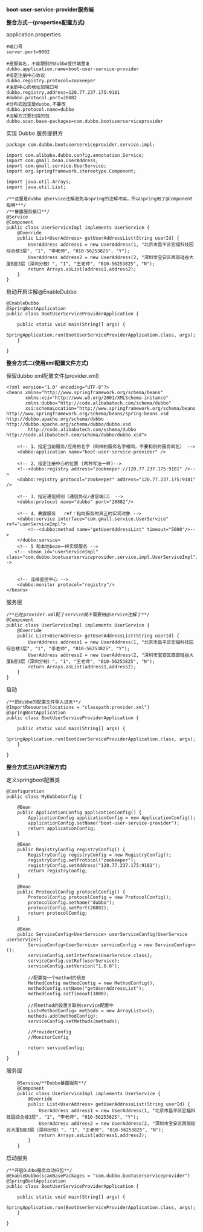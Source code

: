**boot-user-service-provider服务端**

**整合方式一(properties配置方式)**

application.properties

	#端口号
	server.port=9002

	#是服务名，不能跟别的dubbo提供端重复
	dubbo.application.name=boot-user-service-provider
	#指定注册中心协议
	dubbo.registry.protocol=zookeeper
	#注册中心的地址加端口号
	dubbo.registry.address=120.77.237.175:9181
	#dubbo.protocol.port=20882
	#分布式固定是dubbo,不要改
	dubbo.protocol.name=dubbo
	#注解方式要扫描的包
	dubbo.scan.base-packages=com.dubbo.bootuserserviceprovider


实现 Dubbo 服务提供方

	package com.dubbo.bootuserserviceprovider.service.impl;

	import com.alibaba.dubbo.config.annotation.Service;
	import com.gmall.bean.UserAddress;
	import com.gmall.service.UserService;
	import org.springframework.stereotype.Component;
	
	import java.util.Arrays;
	import java.util.List;

	/**这里是dubbo @Service注解避免与spring的注解冲突，所以spring用了@Component指明***/
	/**暴露服务接口**/
	@Service
	@Component
	public class UserServiceImpl implements UserService {
	    @Override
	    public List<UserAddress> getUserAddressList(String userId) {
	        UserAddress address1 = new UserAddress(1, "北京市昌平区宏福科技园综合楼3层", "1", "李老师", "010-56253825", "Y");
	        UserAddress address2 = new UserAddress(2, "深圳市宝安区西部硅谷大厦B座3层（深圳分校）", "1", "王老师", "010-56253825", "N");
	        return Arrays.asList(address1,address2);
	    }
	}

启动开启注解@EnableDubbo

	@EnableDubbo
	@SpringBootApplication
	public class BootUserServiceProviderApplication {
	
	    public static void main(String[] args) {
	        SpringApplication.run(BootUserServiceProviderApplication.class, args);
	    }
	
	}

**整合方式二(使用xml配置文件方式)**

保留dubbo xml配置文件(provider.xml)

	<?xml version="1.0" encoding="UTF-8"?>
	<beans xmlns="http://www.springframework.org/schema/beans"
	       xmlns:xsi="http://www.w3.org/2001/XMLSchema-instance"
	       xmlns:dubbo="http://code.alibabatech.com/schema/dubbo"
	       xsi:schemaLocation="http://www.springframework.org/schema/beans http://www.springframework.org/schema/beans/spring-beans.xsd	http://dubbo.apache.org/schema/dubbo http://dubbo.apache.org/schema/dubbo/dubbo.xsd
			http://code.alibabatech.com/schema/dubbo http://code.alibabatech.com/schema/dubbo/dubbo.xsd">
	
	    <!-- 1、指定当前服务/应用的名字（同样的服务名字相同，不要和别的服务同名） -->
	    <dubbo:application name="boot-user-service-provider" />
	
	    <!-- 2、指定注册中心的位置 (两种写法一样)-->
	    <!--<dubbo:registry address="zookeeper://120.77.237.175:9181" />-->
	    <dubbo:registry protocol="zookeeper" address="120.77.237.175:9181" />
	
	    <!-- 3、指定通信规则（通信协议/通信端口） -->
	    <dubbo:protocol name="dubbo" port="20882"/>
	
	    <!-- 4、暴露服务   ref：指向服务的真正的实现对象 -->
	    <dubbo:service interface="com.gmall.service.UserService" ref="userServiceImpl">
	        <!--<dubbo:method name="getUserAddressList" timeout="5000"/>-->
	    </dubbo:service>
	    <!-- 5 和本地bean一样实现服务 -->
	   <!-- <bean id="userServiceImpl" class="com.dubbo.bootuserserviceprovider.service.impl.UserServiceImpl"/>-->
	
	
	    <!-- 连接监控中心 -->
	    <dubbo:monitor protocol="registry"/>
	</beans>

服务层

	/**已在provider.xml配了service就不需要用@Service注解了**/
	@Component
	public class UserServiceImpl implements UserService {
	    @Override
	    public List<UserAddress> getUserAddressList(String userId) {
	        UserAddress address1 = new UserAddress(1, "北京市昌平区宏福科技园综合楼3层", "1", "李老师", "010-56253825", "Y");
	        UserAddress address2 = new UserAddress(2, "深圳市宝安区西部硅谷大厦B座3层（深圳分校）", "1", "王老师", "010-56253825", "N");
	        return Arrays.asList(address1,address2);
	    }
	}

启动
	
	/**把dubbo的配置文件导入进来**/
	@ImportResource(locations = "classpath:provider.xml")
	@SpringBootApplication
	public class BootUserServiceProviderApplication {
	
	    public static void main(String[] args) {
	        SpringApplication.run(BootUserServiceProviderApplication.class, args);
	    }
	
	}

**整合方式三(API注解方式)**

定义springboot配置类

	@Configuration
	public class MyDubboConfig {
	
	    @Bean
	    public ApplicationConfig applicationConfig() {
	        ApplicationConfig applicationConfig = new ApplicationConfig();
	        applicationConfig.setName("boot-user-service-provider");
	        return applicationConfig;
	    }
	
	    @Bean
	    public RegistryConfig registryConfig() {
	        RegistryConfig registryConfig = new RegistryConfig();
	        registryConfig.setProtocol("zookeeper");
	        registryConfig.setAddress("120.77.237.175:9181");
	        return registryConfig;
	    }
	
	    @Bean
	    public ProtocolConfig protocolConfig() {
	        ProtocolConfig protocolConfig = new ProtocolConfig();
	        protocolConfig.setName("dubbo");
	        protocolConfig.setPort(20882);
	        return protocolConfig;
	    }
	
	    @Bean
	    public ServiceConfig<UserService> userServiceConfig(UserService userService){
	        ServiceConfig<UserService> serviceConfig = new ServiceConfig<>();
	        serviceConfig.setInterface(UserService.class);
	        serviceConfig.setRef(userService);
	        serviceConfig.setVersion("1.0.0");
	
	        //配置每一个method的信息
	        MethodConfig methodConfig = new MethodConfig();
	        methodConfig.setName("getUserAddressList");
	        methodConfig.setTimeout(1000);
	
	        //将method的设置关联到service配置中
	        List<MethodConfig> methods = new ArrayList<>();
	        methods.add(methodConfig);
	        serviceConfig.setMethods(methods);
	
	        //ProviderConfig
	        //MonitorConfig
	
	        return serviceConfig;
	    }
	}


服务层
		
		@Service/**Dubbo暴露服务**/
		@Component
		public class UserServiceImpl implements UserService {
		    @Override
		    public List<UserAddress> getUserAddressList(String userId) {
		        UserAddress address1 = new UserAddress(1, "北京市昌平区宏福科技园综合楼3层", "1", "李老师", "010-56253825", "Y");
		        UserAddress address2 = new UserAddress(2, "深圳市宝安区西部硅谷大厦B座3层（深圳分校）", "1", "王老师", "010-56253825", "N");
		        return Arrays.asList(address1,address2);
		    }
		}

启动服务

	/**开启Dubbo服务自动扫包**/
	@EnableDubbo(scanBasePackages = "com.dubbo.bootuserserviceprovider")
	@SpringBootApplication
	public class BootUserServiceProviderApplication {
	
	    public static void main(String[] args) {
	        SpringApplication.run(BootUserServiceProviderApplication.class, args);
	    }
	
	}
